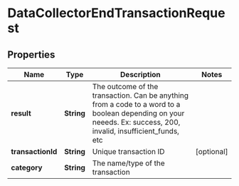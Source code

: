 
# DataCollectorEndTransactionRequest

## Properties
Name | Type | Description | Notes
------------ | ------------- | ------------- | -------------
**result** | **String** | The outcome of the transaction. Can be anything from a code to a word to a boolean depending on your neeeds. Ex: success, 200, invalid, insufficient_funds, etc | 
**transactionId** | **String** | Unique transaction ID |  [optional]
**category** | **String** | The name/type of the transaction | 



